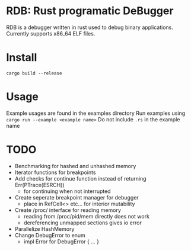 # RDB: Rust programatic DeBugger

RDB is a debugger written in rust used to debug binary applications.
Currently supports x86_64 ELF files.

# Install
```cargo build --release```

# Usage
Example usages are found in the examples directory
Run examples using ```cargo run --example <example name>```
Do not include ```.rs``` in the example name

# TODO
- Benchmarking for hashed and unhashed memory
- Iterator functions for breakpoints
- Add checks for continue function instead of returning Err(PTrace(ESRCH))
    - for continuing when not interrupted
- Create seperate breakpoint manager for debugger
    - place in RefCell<> etc... for interior mutability
- Create /proc/ interface for reading memory
    - reading from /proc/pid/mem directly does not work
    - dereferencing unmapped sections gives io error
- Parallelize HashMemory
- Change DebugError to enum
    - impl Error for DebugError { ... }
